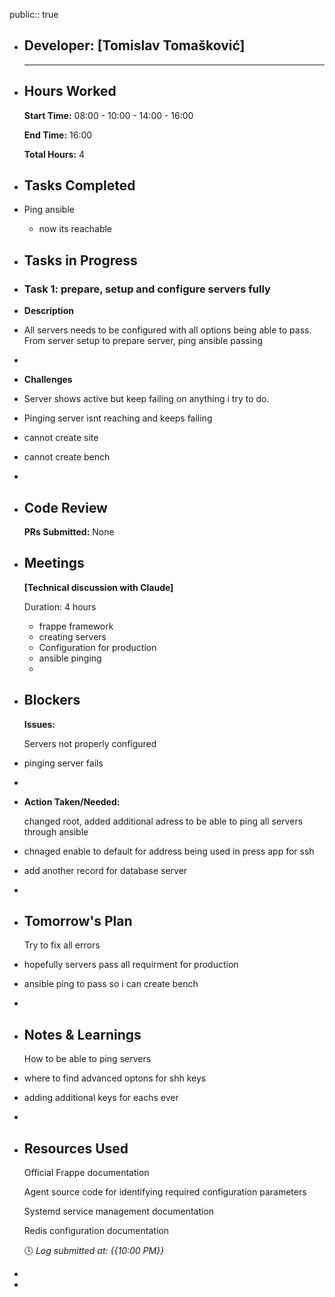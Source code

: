 public:: true

- ## Developer: [Tomislav Tomašković]
  
  ---
- ## Hours Worked
  
  **Start Time:** 08:00 - 10:00 - 14:00 - 16:00
  
  **End Time:** 16:00
  
  **Total Hours:** 4
- ## Tasks Completed
- Ping ansible
	- now its reachable
- ## Tasks in Progress
- ### Task 1: prepare, setup and configure servers fully
- **Description**
- All servers needs to be configured with all options being able to pass. From server setup to prepare server, ping ansible passing
-
- **Challenges**
- Server shows active but keep failing on anything i try to do.
- Pinging server isnt reaching and keeps failing
- cannot create site
- cannot create bench
-
- ## Code Review
  
  **PRs Submitted:** None
- ## Meetings
  
  **[Technical discussion with Claude]**
  
  Duration: 4 hours
	- frappe framework
	- creating servers
	- Configuration for production
	- ansible pinging
	-
- ## Blockers
  
  **Issues:**
  
  Servers not properly configured
- pinging server fails
-
- **Action Taken/Needed:**
  
  changed root, added additional adress to be able to ping all servers through ansible
- chnaged enable to default for address being used in press app for ssh
- add another record for database server
-
- ## Tomorrow's Plan
  
  Try to fix all errors
- hopefully servers pass all requirment for production
- ansible ping to pass so i can create bench
-
- ## Notes & Learnings
  
  How to be able to ping servers
- where to find advanced optons for shh keys
- adding additional keys for eachs ever
-
- ## Resources Used
  
  Official Frappe documentation
  
  Agent source code for identifying required configuration parameters
  
  Systemd service management documentation
  
  Redis configuration documentation
  
  🕓 *Log submitted at: {{10:00 PM}}*
-
-
